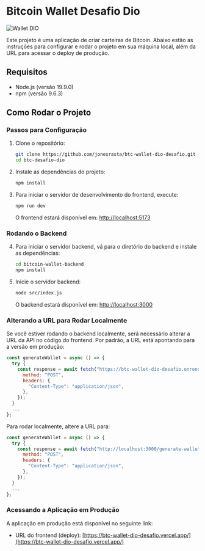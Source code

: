 
# Bitcoin Wallet Desafio Dio

![Wallet DIO](https://github.com/user-attachments/assets/8d1410e4-c1a9-47e0-9ac6-8b29b5a885cb)

Este projeto é uma aplicação de criar carteiras de Bitcoin. Abaixo estão as instruções para configurar e rodar o projeto em sua máquina local, além da URL para acessar o deploy de produção.

## Requisitos

- Node.js (versão 19.9.0)
- npm (versão 9.6.3)

## Como Rodar o Projeto

### Passos para Configuração

1. Clone o repositório:

   ```bash
   git clone https://github.com/jonesrasta/btc-wallet-dio-desafio.git
   cd btc-desafio-dio
   ```

2. Instale as dependências do projeto:

   ```bash
   npm install
   ```

3. Para iniciar o servidor de desenvolvimento do frontend, execute:

   ```bash
   npm run dev
   ```

   O frontend estará disponível em: [http://localhost:5173](http://localhost:5173)

### Rodando o Backend

4. Para iniciar o servidor backend, vá para o diretório do backend e instale as dependências:

   ```bash
   cd bitcoin-wallet-backend
   npm install
   ```

5. Inicie o servidor backend:

   ```bash
   node src/index.js
   ```

   O backend estará disponível em: [http://localhost:3000](http://localhost:3000)

### Alterando a URL para Rodar Localmente

Se você estiver rodando o backend localmente, será necessário alterar a URL da API no código do frontend. Por padrão, a URL está apontando para a versão em produção:

```javascript
const generateWallet = async () => {
  try {
    const response = await fetch("https://btc-wallet-dio-desafio.onrender.com/generate-wallet", {
      method: "POST",
      headers: {
        "Content-Type": "application/json",
      },
    });
  }
  ...
};
```

Para rodar localmente, altere a URL para:

```javascript
const generateWallet = async () => {
  try {
    const response = await fetch("http://localhost:3000/generate-wallet", {  
      method: "POST",
      headers: {
        "Content-Type": "application/json",
      },
    });
  }
  ...
};
```

### Acessando a Aplicação em Produção

A aplicação em produção está disponível no seguinte link:

- URL do frontend (deploy): [https://btc-wallet-dio-desafio.vercel.app/](https://btc-wallet-dio-desafio.vercel.app/)


